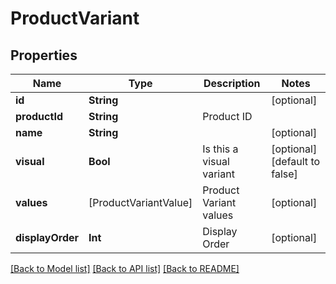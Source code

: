 # ProductVariant

## Properties
Name | Type | Description | Notes
------------ | ------------- | ------------- | -------------
**id** | **String** |  | [optional] 
**productId** | **String** | Product ID | 
**name** | **String** |  | [optional] 
**visual** | **Bool** | Is this a visual variant | [optional] [default to false]
**values** | [ProductVariantValue] | Product Variant values | [optional] 
**displayOrder** | **Int** | Display Order | [optional] 

[[Back to Model list]](../README.md#documentation-for-models) [[Back to API list]](../README.md#documentation-for-api-endpoints) [[Back to README]](../README.md)


